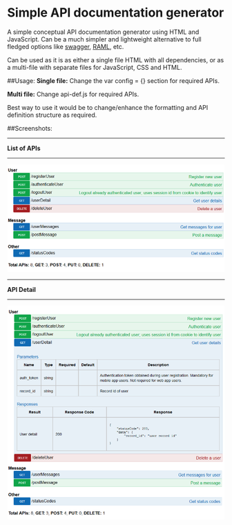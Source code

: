 # Simple API documentation generator

A simple conceptual API documentation generator using HTML and JavaScript. Can be a much simpler and lightweight alternative to full fledged options like [swagger](http://swagger.io/), [RAML](http://raml.org/), etc.

Can be used as it is as either a single file HTML with all dependencies, or as a multi-file with separate files for JavaScript, CSS and HTML.

##Usage:
**Single file:** Change the var config = {} section for required APIs.

**Multi file:** Change api-def.js for required APIs.

Best way to use it would be to change/enhance the formatting and API definition structure as required.

##Screenshots:

---
**List of APIs**

---
![list of apis](https://raw.githubusercontent.com/jubyrajan/simple-api-doc/master/screenshot-list-of-apis.png)

---
**API Detail**

---
![api detail expanded](https://raw.githubusercontent.com/jubyrajan/simple-api-doc/master/screenshot-api-detail-expanded.png)